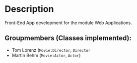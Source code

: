 # Description
Front-End App development for the module Web Applications.

## Groupmembers (Classes implemented): 
* Tom Lorenz (`Movie:Director`, `Director`
* Martin Behm (`Movie:Actor`, `Actor`)
